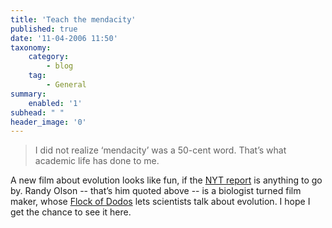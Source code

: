 ```yaml
---
title: 'Teach the mendacity'
published: true
date: '11-04-2006 11:50'
taxonomy:
    category:
        - blog
    tag:
        - General
summary:
    enabled: '1'
subhead: " "
header_image: '0'
---
```


> I did not realize ‘mendacity’ was a 50-cent word. That’s what academic life has done to me.

A new film about evolution looks like fun, if the [NYT report](https://www.nytimes.com/2006/04/11/science/sciencespecial2/eager-to-tell-the-stories-of-science-a-biologist.html) is anything to go by. Randy Olson -- that’s him quoted above -- is a biologist turned film maker, whose [Flock of Dodos](https://www.imdb.com/title/tt0800334/) lets scientists talk about evolution. I hope I get the chance to see it here.
